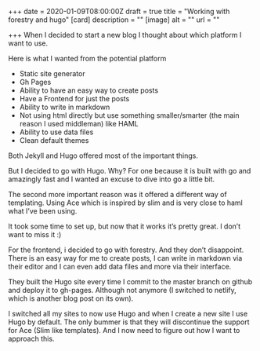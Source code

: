 +++
date = 2020-01-09T08:00:00Z
draft = true
title = "Working with forestry and hugo"
[card]
description = ""
[image]
alt = ""
url = ""

+++
When I decided to start a new blog I thought about which platform I want to use.

Here is what I wanted from the potential platform

* Static site generator
* Gh Pages
* Ability to have an easy way to create posts
* Have a Frontend for just the posts
* Ability to write in markdown
* Not using html directly but use something smaller/smarter (the main reason I used middleman) like HAML
* Ability to use data files
* Clean default themes

Both Jekyll and Hugo offered most of the important things.

But I decided to go with Hugo. Why? For one because it is built with go and amazingly fast and I wanted an excuse to dive into go a little bit.

The second more important reason was it offered a different way of templating. Using Ace which is inspired by slim and is very close to haml what I’ve been using.

It took some time to set up, but now that it works it’s pretty great. I don’t want to miss it :)

For the frontend, i decided to go with forestry. And they don’t disappoint. There is an easy way for me to create posts, I can write in markdown via their editor and I can even add data files and more via their interface.

They built the Hugo site every time I commit to the master branch on github and deploy it to gh-pages. Although not anymore (I switched to netlify, which is another blog post on its own).

I switched all my sites to now use Hugo and when I create a new site I use Hugo by default.
The only bummer is that they will discontinue the support for Ace (Slim like templates). And I now need to figure out how I want to approach this.